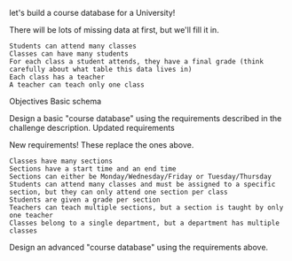 let's build a course database for a University!

There will be lots of missing data at first, but we'll fill it in.

    Students can attend many classes
    Classes can have many students
    For each class a student attends, they have a final grade (think carefully about what table this data lives in)
    Each class has a teacher
    A teacher can teach only one class

Objectives
Basic schema

Design a basic "course database" using the requirements described in the challenge description.
Updated requirements

New requirements! These replace the ones above.

    Classes have many sections
    Sections have a start time and an end time
    Sections can either be Monday/Wednesday/Friday or Tuesday/Thursday
    Students can attend many classes and must be assigned to a specific section, but they can only attend one section per class
    Students are given a grade per section
    Teachers can teach multiple sections, but a section is taught by only one teacher
    Classes belong to a single department, but a department has multiple classes

Design an advanced "course database" using the requirements above.